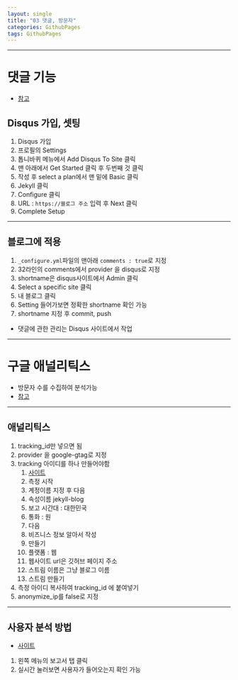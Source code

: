 ```yaml
---
layout: single
title: "03 댓글, 방문자" 
categories: GithubPages
tags: GithubPages
---
```

---
# 댓글 기능
- [참고](https://mmistakes.github.io/minimal-mistakes/docs/configuration/#comments)
## Disqus 가입, 셋팅
1. Disqus 가입
2. 프로필의 Settings
3. 톱니바퀴 메뉴에서 Add Disqus To Site 클릭
4. 맨 아래에서 Get Started 클릭 후 두번째 것 클릭
5. 작성 후 select a plan에서 맨 밑에 Basic 클릭
6. Jekyll 클릭
7. Configure 클릭
8. URL : `https://블로그 주소` 입력 후 Next 클릭
9. Complete Setup
---
## 블로그에 적용
1. `_configure.yml`파일의 맨아래 `comments : true`로 지정 
2. 32라인의 comments에서 provider 을 disqus로 지정
3. shortname은 disqus사이트에서 Admin 클릭
4. Select a specific site 클릭
5. 내 블로그 클릭 
6. Setting 들어가보면 정확한 shortname 확인 가능
7. shortname 지정 후 commit, push
- 댓글에 관한 관리는 Disqus 사이트에서 작업
---
# 구글 애널리틱스
- 방문자 수를 수집하여 분석가능
- [참고](https://mmistakes.github.io/minimal-mistakes/docs/configuration/#analytics)
---
## 애널리틱스
1. tracking_id만 넣으면 됨
2. provider 을 google-gtag로 지정
3. tracking 아이디를 하나 만들어야함
	1. [사이트](https://analytics.google.com/analytics/web/provision/?hl=ko#/provision)
	2. 측정 시작
	3. 계정이름 지정 후 다음
	4. 속성이름 jekyll-blog
	5. 보고 시간대 : 대한민국
	6. 통화 : 원
	7. 다음
	8. 비즈니스 정보 알아서 작성
	9. 만들기
	10. 플랫폼 : 웹
	11. 웹사이트 url은 깃허브 페이지 주소
	12. 스트림 이름은 그냥 블로그 이름
	13. 스트림 만들기
4. 측정 아이디 복사하여 tracking_id 에 붙여넣기
5. anonymize_ip를 false로 지정
---
## 사용자 분석 방법
- [사이트](https://analytics.google.com/analytics/web/provision/?hl=ko#/p390948283/realtime/overview?params=_u..nav%3Dmaui)
1. 왼쪽 메뉴의 보고서 탭 클릭
2. 실시간 눌러보면 사용자가 들어오는지 확인 가능